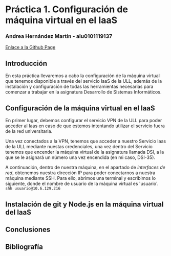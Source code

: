 # Práctica 1. Configuración de máquina virtual en el IaaS
### Andrea Hernández Martín - alu0101119137
[Enlace a la Github Page](https://ull-esit-inf-dsi-2021.github.io/ull-esit-inf-dsi-20-21-prct01-iaas-alu0101119137/)
## Introducción
En esta práctica llevaremos a cabo la configuración de la máquina virtual que tenemos disponible a través del servicio IaaS de la ULL, además de la instalación y configuración de todas las herramientas necesarias para comenzar a trabajar en la asignatura Desarrollo de Sistemas Informáticos.

## Configuración de la máquina virtual en el IaaS
En primer lugar, debemos configurar el servicio VPN de la ULL para poder acceder al Iaas en caso de que estemos intentando utilizar el servicio fuera de la red universitaria.  
    
Una vez conectados a la VPN, tenemos que acceder a nuestro Servicio Iaas de la ULL mediante nuestas credenciales, una vez dentro del Servicio tenemos que encender la máquina virtual de la asignatura llamada DSI, a la que se le asignará un número una vez encendida (en mi caso, DSI-35).  
  
A continuación, dentro de nuestra máquina, en el apartado de *interfaces de red*, obtenemos nuestra dirección IP para poder conectarnos a nuestra máquina mediante SSH. Para ello, abrimos una terminal y escribimos lo siguiente, donde el nombre de usuario de la máquina virtual es 'usuario'.  
```shh usuario@10.6.129.216 ```




## Instalación de git y Node.js en la máquina virtual del IaaS
## Conclusiones
## Bibliografía
